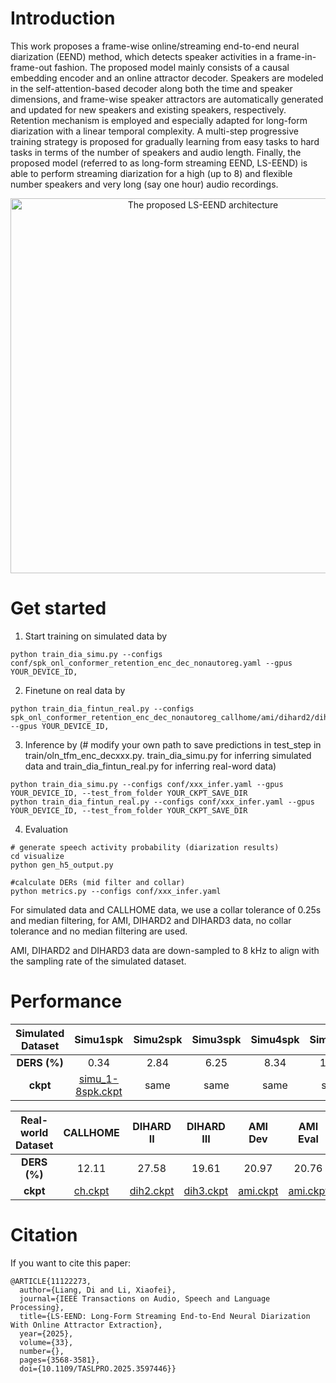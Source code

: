 # Introduction

This work proposes a frame-wise online/streaming end-to-end neural diarization (EEND) method, which detects speaker activities in a frame-in-frame-out fashion. The proposed model mainly consists of a causal embedding encoder and an online attractor decoder. Speakers are modeled in the self-attention-based decoder along both the time and speaker dimensions, and frame-wise speaker attractors are automatically generated and updated for new speakers and existing speakers, respectively. Retention mechanism is employed and especially adapted for long-form diarization with a linear temporal complexity. A multi-step progressive training strategy is proposed for gradually learning from easy tasks to hard tasks in terms of the number of speakers and audio length. Finally, the proposed model (referred to as long-form streaming EEND, LS-EEND) is able to perform streaming diarization for a high (up to 8) and flexible number speakers and very long (say one hour) audio recordings.

<div align="center">
<image src="/LS-EEND/utlis/arch.png"  width="600" alt="The proposed LS-EEND architecture" />
</div>

# Get started
1. Start training on simulated data by
```
python train_dia_simu.py --configs conf/spk_onl_conformer_retention_enc_dec_nonautoreg.yaml --gpus YOUR_DEVICE_ID,
```

2. Finetune on real data by
```
python train_dia_fintun_real.py --configs spk_onl_conformer_retention_enc_dec_nonautoreg_callhome/ami/dihard2/dihard3.yaml --gpus YOUR_DEVICE_ID,
```

3. Inference by (# modify your own path to save predictions in test_step in train/oln_tfm_enc_decxxx.py. train_dia_simu.py for inferring simulated data and train_dia_fintun_real.py for inferring real-word data)
```
python train_dia_simu.py --configs conf/xxx_infer.yaml --gpus YOUR_DEVICE_ID, --test_from_folder YOUR_CKPT_SAVE_DIR
python train_dia_fintun_real.py --configs conf/xxx_infer.yaml --gpus YOUR_DEVICE_ID, --test_from_folder YOUR_CKPT_SAVE_DIR
```
4. Evaluation
 ```
# generate speech activity probability (diarization results)
cd visualize
python gen_h5_output.py

#calculate DERs (mid filter and collar)
python metrics.py --configs conf/xxx_infer.yaml
```

For simulated data and CALLHOME data, we use a collar tolerance of 0.25s and median filtering, for AMI, DIHARD2 and DIHARD3 data, no collar tolerance and no median filtering are used.

AMI, DIHARD2 and DIHARD3 data are down-sampled to 8 kHz to align with the sampling rate of the simulated dataset.

# Performance

| Simulated Dataset | Simu1spk | Simu2spk | Simu3spk | Simu4spk | Simu5spk | Simu6spk | Simu7spk | Simu8spk |
| :--------: | :--: | :--: | :--: | :--: | :--: | :--: | :--: | :--: |
| **DERS (%)** |  0.34 | 2.84 | 6.25 | 8.34 | 11.26 | 15.36 | 19.53 | 23.35 |
| **ckpt** | [simu_1-8spk.ckpt](https://drive.google.com/file/d/1uWY8JvjHJJ-SvGiNS-6s3q10g4CY2ePt/view?usp=sharing) | same | same | same | same | same | same | same |

|Real-world Dataset | CALLHOME | DIHARD II | DIHARD III | AMI Dev | AMI Eval |
| :--------: | :--: | :--: | :--: | :--: | :--: |
| **DERS (%)** | 12.11 | 27.58 | 19.61 | 20.97 | 20.76 |
| **ckpt** | [ch.ckpt](https://drive.google.com/file/d/1W8nYAB6YoEKMM5KZX-apVADvHaYc2Fre/view?usp=sharing) | [dih2.ckpt](https://drive.google.com/file/d/1vu7VSTnrNsooz5DzaodmctjdwblfB3wv/view?usp=sharing) | [dih3.ckpt](https://drive.google.com/file/d/115iaEG1OZwXa9tSyScXGtWeOk9JLfpER/view?usp=sharing) | [ami.ckpt](https://drive.google.com/file/d/1Zbc-8fXr_9kydjYS5SAeIaYDr6O1Ik74/view?usp=sharing) | [ami.ckpt](https://drive.google.com/file/d/1Zbc-8fXr_9kydjYS5SAeIaYDr6O1Ik74/view?usp=sharing) |


# Citation

If you want to cite this paper:

```
@ARTICLE{11122273,
  author={Liang, Di and Li, Xiaofei},
  journal={IEEE Transactions on Audio, Speech and Language Processing}, 
  title={LS-EEND: Long-Form Streaming End-to-End Neural Diarization With Online Attractor Extraction}, 
  year={2025},
  volume={33},
  number={},
  pages={3568-3581},
  doi={10.1109/TASLPRO.2025.3597446}}
```
